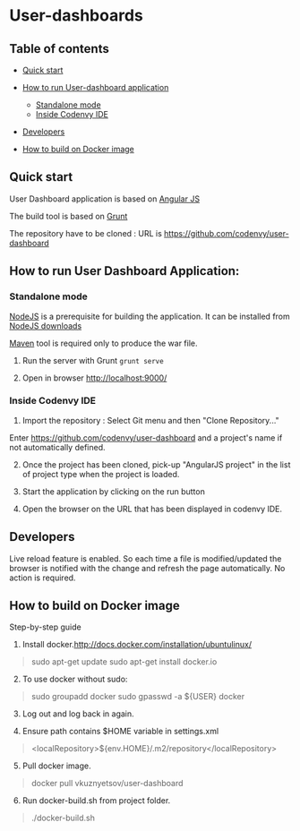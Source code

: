 # User-dashboards

## Table of contents

 - [Quick start](#quick-start)
 - [How to run User-dashboard application](#how-to-run-user-dashboard-application)
    - [Standalone mode](#standalone-mode)
    - [Inside Codenvy IDE](#inside-codenvy-ide)

- [Developers](#developers)
- [How to build on Docker image](#how-to-build-on-docker-image)

## Quick start

User Dashboard application is based on [Angular JS](http://angularjs.org/)

The build tool is based on [Grunt](http://gruntjs.com/)

The repository have to be cloned : URL is https://github.com/codenvy/user-dashboard



## How to run User Dashboard Application:


### Standalone mode

[NodeJS](http://nodejs.org/) is a prerequisite for building the application.
It can be installed from [NodeJS downloads](http://nodejs.org/download/)

[Maven](http://maven.apache.org) tool is required only to produce the war file.

1) Run the server with Grunt
```grunt serve```

2) Open in browser [http://localhost:9000/](http://localhost:9000)


### Inside Codenvy IDE

1) Import the repository : Select Git menu and then "Clone Repository..."

Enter https://github.com/codenvy/user-dashboard and a project's name if not automatically defined.

2) Once the project has been cloned, pick-up "AngularJS project" in the list of project type when the project is loaded.

3) Start the application by clicking on the run button

4) Open the browser on the URL that has been displayed in codenvy IDE.


## Developers

Live reload feature is enabled. So each time a file is modified/updated the browser is notified with the change and refresh the page automatically. No action is required.

## How to build on Docker image

Step-by-step guide
 
1) Install docker.http://docs.docker.com/installation/ubuntulinux/

>sudo apt-get update
>sudo apt-get install docker.io

2) To use docker without sudo:

>sudo groupadd docker
>sudo gpasswd -a ${USER} docker

3) Log out and log back in again.

4) Ensure path contains $HOME variable in settings.xml

> \<localRepository\>${env.HOME}/.m2/repository\</localRepository\>

5) Pull docker image.

>docker pull vkuznyetsov/user-dashboard

6) Run docker-build.sh from project folder.

>./docker-build.sh
